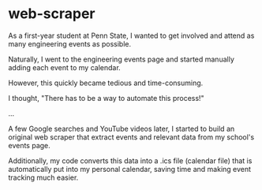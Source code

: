 # web-scraper

As a first-year student at Penn State, I wanted to get involved and attend as many engineering events as possible.

Naturally, I went to the engineering events page and started manually adding each event to my calendar.

However, this quickly became tedious and time-consuming.

I thought, "There has to be a way to automate this process!"

...

A few Google searches and YouTube videos later, I started to build an original web scraper that extract events and relevant data from my school's events page.

Additionally, my code converts this data into a .ics file (calendar file) that is automatically put into my personal calendar, saving time and making event tracking much easier.
